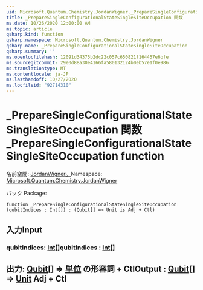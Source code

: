 ```yaml
---
uid: Microsoft.Quantum.Chemistry.JordanWigner._PrepareSingleConfigurationalStateSingleSiteOccupation
title: _PrepareSingleConfigurationalStateSingleSiteOccupation 関数
ms.date: 10/26/2020 12:00:00 AM
ms.topic: article
qsharp.kind: function
qsharp.namespace: Microsoft.Quantum.Chemistry.JordanWigner
qsharp.name: _PrepareSingleConfigurationalStateSingleSiteOccupation
qsharp.summary: ''
ms.openlocfilehash: 12091d34375b2dc22c057c650821f164457e6bfe
ms.sourcegitcommit: 29e0d88a30e4166fa580132124b0eb57e1f0e986
ms.translationtype: MT
ms.contentlocale: ja-JP
ms.lasthandoff: 10/27/2020
ms.locfileid: "92714310"
---
```

# <a name="_preparesingleconfigurationalstatesinglesiteoccupation-function"></a><span data-ttu-id="c0398-102">_PrepareSingleConfigurationalStateSingleSiteOccupation 関数</span><span class="sxs-lookup"><span data-stu-id="c0398-102">_PrepareSingleConfigurationalStateSingleSiteOccupation function</span></span>

<span data-ttu-id="c0398-103">名前空間: [JordanWigner。](xref:Microsoft.Quantum.Chemistry.JordanWigner)</span><span class="sxs-lookup"><span data-stu-id="c0398-103">Namespace: [Microsoft.Quantum.Chemistry.JordanWigner](xref:Microsoft.Quantum.Chemistry.JordanWigner)</span></span>

<span data-ttu-id="c0398-104">パック [](https://nuget.org/packages/)</span><span class="sxs-lookup"><span data-stu-id="c0398-104">Package: [](https://nuget.org/packages/)</span></span>




```qsharp
function _PrepareSingleConfigurationalStateSingleSiteOccupation (qubitIndices : Int[]) : (Qubit[] => Unit is Adj + Ctl)
```


## <a name="input"></a><span data-ttu-id="c0398-105">入力</span><span class="sxs-lookup"><span data-stu-id="c0398-105">Input</span></span>

### <a name="qubitindices--int"></a><span data-ttu-id="c0398-106">qubitIndices: [Int](xref:microsoft.quantum.lang-ref.int)[]</span><span class="sxs-lookup"><span data-stu-id="c0398-106">qubitIndices : [Int](xref:microsoft.quantum.lang-ref.int)[]</span></span>





## <a name="output--qubit--unit-adj--ctl"></a><span data-ttu-id="c0398-107">出力: [Qubit](xref:microsoft.quantum.lang-ref.qubit)[] => [単位](xref:microsoft.quantum.lang-ref.unit) の形容詞 + Ctl</span><span class="sxs-lookup"><span data-stu-id="c0398-107">Output : [Qubit](xref:microsoft.quantum.lang-ref.qubit)[] => [Unit](xref:microsoft.quantum.lang-ref.unit) Adj + Ctl</span></span>

